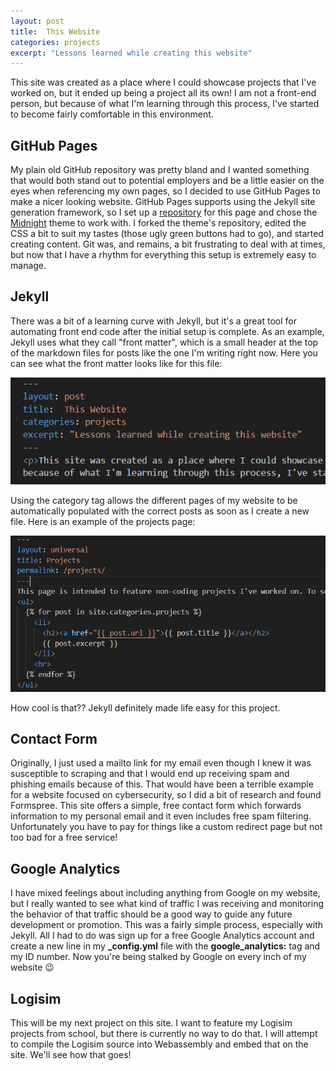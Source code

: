 ```yaml
---
layout: post
title:  This Website
categories: projects
excerpt: "Lessons learned while creating this website" 
---
```

<p>This site was created as a place where I could showcase projects that I've worked on, but it ended up being a project all its own! I am not a front-end person, but because of what I'm learning through this process, I've started to become fairly comfortable in this environment.</p>

<h2>GitHub Pages</h2>
<p>My plain old GitHub repository was pretty bland and I wanted something that would both stand out to potential employers and be a little easier on the eyes when referencing my own pages, so I decided to use GitHub Pages to make a nicer looking website. GitHub Pages supports using the Jekyll site generation framework, so I set up a <a href="https://github.com/tlkroll/tlkroll.github.io">repository</a> for this page and chose the <a href="https://github.com/pages-themes/midnight">Midnight</a> theme to work with. I forked the theme's repository, edited the CSS a bit to suit my tastes (those ugly green buttons had to go), and started creating content. Git was, and remains, a bit frustrating to deal with at times, but now that I have a rhythm for everything this setup is extremely easy to manage.</p>

<h2>Jekyll</h2>
<p>There was a bit of a learning curve with Jekyll, but it's a great tool for automating front end code after the initial setup is complete. As an example, Jekyll uses what they call "front matter", which is a small header at the top of the markdown files for posts like the one I'm writing right now. Here you can see what the front matter looks like for this file:</p>
<img src="/images/front-matter.png">
<p>Using the category tag allows the different pages of my website to be automatically populated with the correct posts as soon as I create a new file. Here is an example of the projects page:</p>
<img src="/images/projects-markdown.png">
<p>How cool is that?? Jekyll definitely made life easy for this project.

<h2>Contact Form</h2>
<p>Originally, I just used a mailto link for my email even though I knew it was susceptible to scraping and that I would end up receiving spam and phishing emails because of this. That would have been a terrible example for a website focused on cybersecurity, so I did a bit of research and found Formspree. This site offers a simple, free contact form which forwards information to my personal email and it even includes free spam filtering. Unfortunately you have to pay for things like a custom redirect page but not too bad for a free service!</p>

<h2>Google Analytics</h2>
<p>I have mixed feelings about including anything from Google on my website, but I really wanted to see what kind of traffic I was receiving and monitoring the behavior of that traffic should be a good way to guide any future development or promotion. This was a fairly simple process, especially with Jekyll. All I had to do was sign up for a free Google Analytics account and create a new line in my <b>_config.yml</b> file with the <b>google_analytics:</b> tag and my ID number. Now you're being stalked by Google on every inch of my website &#128521;</p>

<h2>Logisim</h2>
<p>This will be my next project on this site. I want to feature my Logisim projects from school, but there is currently no way to do that. I will attempt to compile the Logisim source into Webassembly and embed that on the site. We'll see how that goes!